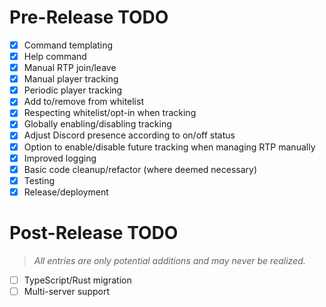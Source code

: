# Pre-Release TODO

- [x] Command templating
- [x] Help command
- [x] Manual RTP join/leave
- [x] Manual player tracking
- [x] Periodic player tracking
- [x] Add to/remove from whitelist
- [x] Respecting whitelist/opt-in when tracking
- [x] Globally enabling/disabling tracking
- [x] Adjust Discord presence according to on/off status
- [x] Option to enable/disable future tracking when managing RTP manually
- [x] Improved logging
- [x] Basic code cleanup/refactor (where deemed necessary)
- [x] Testing
- [x] Release/deployment

# Post-Release TODO

> *All entries are only potential additions and may never be realized.*

- [ ] TypeScript/Rust migration
- [ ] Multi-server support
